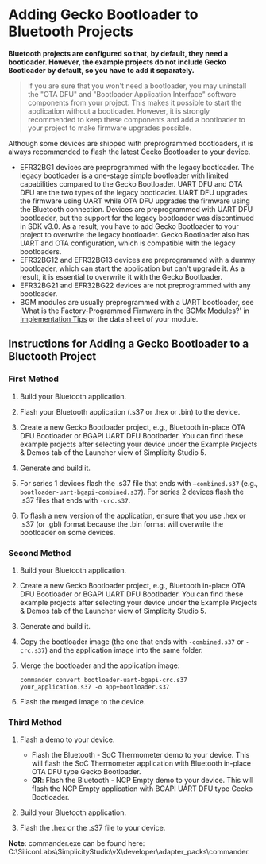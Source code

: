 # Adding Gecko Bootloader to Bluetooth Projects

**Bluetooth projects are configured so that, by default, they need a bootloader. However, the example projects do not include Gecko Bootloader by default, so you have to add it separately.**

> If you are sure that you won't need a bootloader, you may uninstall the "OTA DFU" and "Bootloader Application Interface" software components from your project. This makes it possible to start the application without a bootloader. However, it is strongly recommended to keep these components and add a bootloader to your project to make firmware upgrades possible.

Although some devices are shipped with preprogrammed bootloaders, it is always recommended to flash the latest Gecko Bootloader to your device.

- EFR32BG1 devices are preprogrammed with the legacy bootloader. The legacy bootloader is a one-stage simple bootloader with limited capabilities compared to the Gecko Bootloader. UART DFU and OTA DFU are the two types of the legacy bootloader. UART DFU upgrades the firmware using UART while OTA DFU upgrades the firmware using the Bluetooth connection. Devices are preprogrammed with UART DFU bootloader, but the support for the legacy bootloader was discontinued in SDK v3.0. As a result, you have to add Gecko Bootloader to your project to overwrite the legacy bootloader. Gecko Bootloader also has UART and OTA configuration, which is compatible with the legacy bootloaders.
- EFR32BG12 and EFR32BG13 devices are preprogrammed with a dummy bootloader, which can start the application but can't upgrade it. As a result, it is essential to overwrite it with the Gecko Bootloader.
- EFR32BG21 and EFR32BG22 devices are not preprogrammed with any bootloader.
- BGM modules are usually preprogrammed with a UART bootloader, see 'What is the Factory-Programmed Firmware in the BGMx Modules?' in [Implementation Tips](/bluetooth/{build-docspace-version}/bluetooth-implementation-tips/index#what-is-the-factory-programmed-firmware-in-the-bgmx-modules) or the data sheet of your module.

## Instructions for Adding a Gecko Bootloader to a Bluetooth Project

### First Method

1. Build your Bluetooth application.

2. Flash your Bluetooth application (.s37 or .hex or .bin) to the device.

3. Create a new Gecko Bootloader project, e.g., Bluetooth in-place OTA DFU Bootloader or BGAPI UART DFU Bootloader. You can find these example projects after selecting your device under the Example Projects & Demos tab of the Launcher view of Simplicity Studio 5.

4. Generate and build it.

5. For series 1 devices flash the .s37 file that ends with `–combined.s37` (e.g., `bootloader-uart-bgapi-combined.s37`). For series 2 devices flash the .s37 files that ends with `-crc.s37`.

6. To flash a new version of the application, ensure that you use .hex or .s37 (or .gbl) format because the .bin format will overwrite the bootloader on some devices.

### Second Method

1. Build your Bluetooth application.
2. Create a new Gecko Bootloader project, e.g., Bluetooth in-place OTA DFU Bootloader or BGAPI UART DFU Bootloader. You can find these example projects after selecting your device under the Example Projects & Demos tab of the Launcher view of Simplicity Studio 5.
3. Generate and build it.
4. Copy the bootloader image (the one that ends with `-combined.s37` or `-crc.s37`) and the application image into the same folder.
5. Merge the bootloader and the application image:

    `commander convert bootloader-uart-bgapi-crc.s37 your_application.s37 -o app+bootloader.s37`

6. Flash the merged image to the device.

### Third Method

1. Flash a demo to your device.

    - Flash the Bluetooth - SoC Thermometer demo to your device. This will flash the SoC Thermometer application with Bluetooth in-place OTA DFU type Gecko Bootloader.
    - **OR**: Flash the Bluetooth - NCP Empty demo to your device. This will flash the NCP Empty application with BGAPI UART DFU type Gecko Bootloader.

2. Build your Bluetooth application.

3. Flash the .hex or the .s37 file to your device.

**Note**: commander.exe can be found here: C:\SiliconLabs\SimplicityStudio\vX\developer\adapter_packs\commander.
